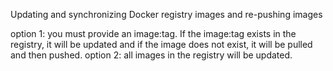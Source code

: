Updating and synchronizing Docker registry images and re-pushing images

option 1: you must provide an image:tag. 
If the image:tag exists in the registry, it will be updated and if the image does not exist, it will be pulled and then pushed. 
option 2: all images in the registry will be updated.

